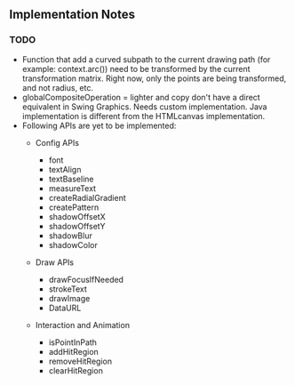 ## Implementation Notes

### TODO
* Function that add a curved subpath to the current drawing path (for example: context.arc()) need to be transformed by the current transformation matrix. Right now, only the points are being transformed, and not radius, etc.
* globalCompositeOperation = lighter and copy don't have a direct equivalent in Swing Graphics. Needs custom implementation. Java implementation is different from the HTMLcanvas implementation.
* Following APIs are yet to be implemented:
  * Config APIs
    * font
    * textAlign
    * textBaseline
    * measureText
    * createRadialGradient
    * createPattern
    * shadowOffsetX
    * shadowOffsetY
    * shadowBlur
    * shadowColor
    
  * Draw APIs
    * drawFocusIfNeeded
    * strokeText
    * drawImage
    * DataURL

  * Interaction and Animation
    * isPointInPath
    * addHitRegion
    * removeHitRegion
    * clearHitRegion 
 
